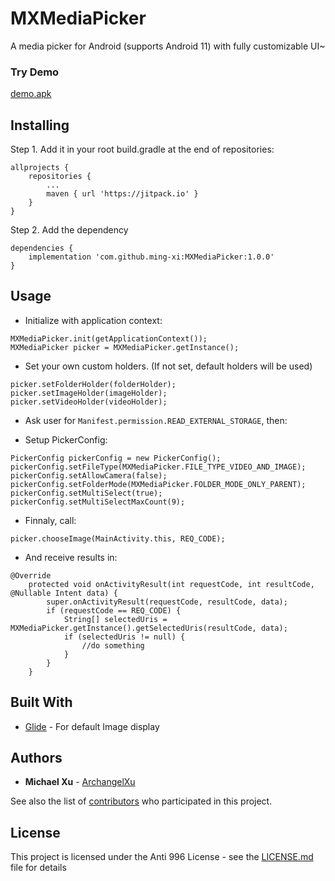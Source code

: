 # MXMediaPicker

A media picker for Android (supports Android 11) with fully customizable UI~
### Try Demo

[demo.apk](app/demo.apk) 


## Installing

Step 1. Add it in your root build.gradle at the end of repositories:

	allprojects {
		repositories {
			...
			maven { url 'https://jitpack.io' }
		}
	}
Step 2. Add the dependency

	dependencies {
		implementation 'com.github.ming-xi:MXMediaPicker:1.0.0'
	}



## Usage
- Initialize with application context:
```
MXMediaPicker.init(getApplicationContext());
MXMediaPicker picker = MXMediaPicker.getInstance();
```
- Set your own custom holders. (If not set, default holders will be used)
```
picker.setFolderHolder(folderHolder);
picker.setImageHolder(imageHolder);
picker.setVideoHolder(videoHolder);
```
- Ask user for `Manifest.permission.READ_EXTERNAL_STORAGE`, then:

- Setup PickerConfig:
```
PickerConfig pickerConfig = new PickerConfig();
pickerConfig.setFileType(MXMediaPicker.FILE_TYPE_VIDEO_AND_IMAGE);
pickerConfig.setAllowCamera(false);
pickerConfig.setFolderMode(MXMediaPicker.FOLDER_MODE_ONLY_PARENT);
pickerConfig.setMultiSelect(true);
pickerConfig.setMultiSelectMaxCount(9);
```
- Finnaly, call:

```
picker.chooseImage(MainActivity.this, REQ_CODE);
```
- And receive results in:
```
@Override
	protected void onActivityResult(int requestCode, int resultCode, @Nullable Intent data) {
		super.onActivityResult(requestCode, resultCode, data);
		if (requestCode == REQ_CODE) {
			String[] selectedUris = MXMediaPicker.getInstance().getSelectedUris(resultCode, data);
			if (selectedUris != null) {
				//do something
			}
		}
	}
```


## Built With

* [Glide](https://github.com/bumptech/glide) - For default Image display



## Authors

* **Michael Xu**  - [ArchangelXu](https://github.com/ArchangelXu)

See also the list of [contributors](https://github.com/ming-xi/MXMediaPicker/contributors) who participated in this project.

## License

This project is licensed under the Anti 996 License - see the [LICENSE.md](LICENSE) file for details